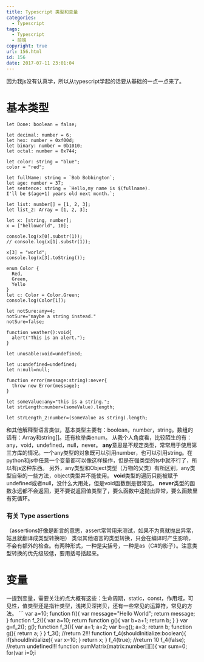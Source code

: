 ```yaml
---
title: Typescript 类型和变量
categories:
  - Typescript
tags:
  - Typescript
  - 前端
copyright: true
url: 156.html
id: 156
date: 2017-07-11 23:01:04
---
```


因为我js没有认真学，所以从typescript学起的话要从基础的一点一点来了。

<!-- more -->

基本类型
====

```null
let Done: boolean = false;

let decimal: number = 6;
let hex: number = 0xf00d;
let binary: number = 0b1010;
let octal: number = 0x744;

let color: string = "blue";
color = "red";

let fullName: string = `Bob Bobbington`;
let age: number = 37;
let sentence: string = `Hello,my name is $(fullname).
I'll be $(age+1) years old next month.`;

let list: number[] = [1, 2, 3];
let list_2: Array = [1, 2, 3];

let x: [string, number];
x = ["helloworld", 10];

console.log(x[0].substr(1));
// console.log(x[1].substr(1));

x[3] = "world";
console.log(x[3].toString());

enum Color {
  Red,
  Green,
  Yello
}
let c: Color = Color.Green;
console.log(Color[1]);

let notSure:any=4;
notSure="maybe a string instead."
notSure=false;

function weather():void{
  alert("This is an alert.");
}

let unusable:void=undefined;

let u:undefined=undefined;
let n:null=null;

function error(message:string):never{
  throw new Error(message);
}

let someValue:any="this is a string.";
let strLength:number=(someValue).length;

let strLength_2:number=(someValue as string).length;

```

和其他解释型语言类似，基本类型主要有：boolean，number，string。数组的话有：Array和string\[\]。还有枚举类enum。 从我个人角度看，比较陌生的有：any，void，undefined，null，never。 **any**意思是不规定类型，常常用于使用第三方库的情况。一个any类型的对象既可以引用number，也可以引用string。在python和js中任意一个变量都可以像这样操作，但是在强类型的ts中就不行了，所以有js这种东西。 另外，any类型和Object类型（万物的父类）有所区别，any类型自带的一些方法，object类型并不能使用。 **void**类型的遍历只能被赋予undefined或者null，没什么大用处，但是void函数倒是很常见。 **never**类型的函数永远都不会返回，更不要说返回值类型了，要么函数中途抛出异常，要么函数里有死循环。

### 有关 Type assertions

（assertions好像是断言的意思，assert常常用来测试，如果不为真就抛出异常，姑且就翻译成类型转换吧） 类似其他语言的类型转换，只会在编译时产生影响，不会有额外的检查。有两种形式，一种是尖括号，一种是as（C#的影子）。注意类型转换的优先级较低，要用括号括起来。

变量
==

一提到变量，需要关注的点大概有这些：生命周期，static，const，作用域，可见性，值类型还是指针类型，浅拷贝深拷贝，还有一些常见的运算符，常见的方法。 ``` var a=10; function f(){ var message="Hello World"; return message; } function f\_2(){ var a=10; return function g(){ var b=a+1; return b; } } var g=f\_2(); g(); function f\_3(){ var a=1; a=2; var b=g(); a=3; return b; function g(){ return a; } } f\_3(); //return 2!!! function f\_4(shouldInitialize:boolean){ if(shouldInitialize){ var x=10; } return x; } f\_4(true); //return 10 f_4(false); //return undefined!!! function sumMatrix(matrix:number\[\]\[\]){ var sum=0; for(var i=0;i